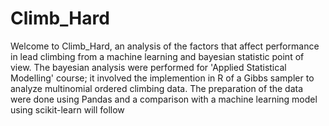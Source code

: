 # Climb_Hard
Welcome to Climb_Hard,
an analysis of the factors that affect performance in lead climbing from a machine learning and bayesian statistic point of view.
The bayesian analysis were performed for 'Applied Statistical Modelling' course; it involved the implemention in R of a Gibbs sampler to analyze multinomial ordered climbing data.
The preparation of the data were done using Pandas and a comparison with a machine learning model using scikit-learn will follow
